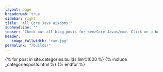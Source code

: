```yaml
---
layout: page
breadcrumb: true
sidebar: right
title: "All Core Java Wisdoms!"
subheadline: ""
teaser: "Check out all blog posts for <em>Core Java</em>. Click on a headline to read the teaser."
header:
   image_fullwidth: "cam.jpg"
permalink: "/builds/"
---
```

{% for post in site.categories.builds limit:1000 %}
  {% include  _categoriesposts.html %}
{% endfor %}
